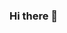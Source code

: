 ### Hi there 👋

<!--
**Saransh-cpp/Saransh-cpp** is a ✨ _special_ ✨ repository because its `README.md` (this file) appears on your GitHub profile.

Here are some ideas to get you started:

- 🔭 I’m currently working on ...
- 🌱 I’m currently learning ...
- 👯 I’m looking to collaborate on ...
- 🤔 I’m looking for help with ...
- 💬 Ask me about ...
- 📫 How to reach me: ...
- 😄 Pronouns: ...
- ⚡ Fun fact: ...


[![Saransh's github stats](https://github-readme-stats.vercel.app/api?username=Saransh-cpp&count_private=true&show_icons=true&include_all_commits=true)](https://github.com/Saransh-cpp/github-readme-stats)
-->
